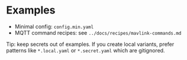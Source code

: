 # Examples

- Minimal config: `config.min.yaml`
- MQTT command recipes: see `../docs/recipes/mavlink-commands.md`

Tip: keep secrets out of examples. If you create local variants, prefer patterns like `*.local.yaml` or `*.secret.yaml` which are gitignored.
